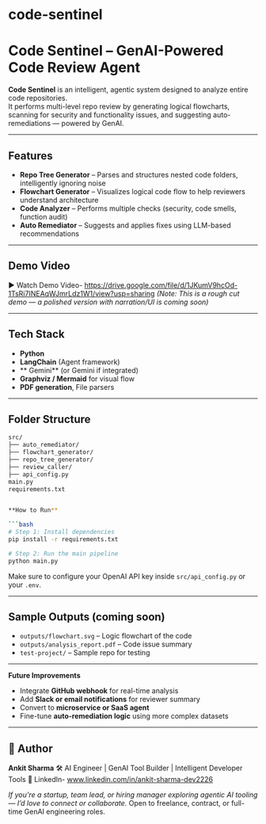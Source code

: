 # code-sentinel
#  Code Sentinel – GenAI-Powered Code Review Agent

**Code Sentinel** is an intelligent, agentic system designed to analyze entire code repositories.  
It performs multi-level repo review by generating logical flowcharts, scanning for security and functionality issues, and suggesting auto-remediations — powered by GenAI.

---

##  Features

-  **Repo Tree Generator** – Parses and structures nested code folders, intelligently ignoring noise
-  **Flowchart Generator** – Visualizes logical code flow to help reviewers understand architecture
-  **Code Analyzer** – Performs multiple checks (security, code smells, function audit)
-  **Auto Remediator** – Suggests and applies fixes using LLM-based recommendations

---

##  Demo Video

▶️ Watch Demo Video- https://drive.google.com/file/d/1JKumV9hcOd-1TsRi7INEAqWJmrLdz1W1/view?usp=sharing
*(Note: This is a rough cut demo — a polished version with narration/UI is coming soon)*

---

##  Tech Stack

- **Python**
- **LangChain** (Agent framework)
- **  Gemini** (or Gemini if integrated)
- **Graphviz / Mermaid** for visual flow
- **PDF generation**, File parsers

---

##  Folder Structure

```bash
src/
├── auto_remediator/
├── flowchart_generator/
├── repo_tree_generator/
├── review_caller/
├── api_config.py
main.py
requirements.txt


**How to Run**

```bash
# Step 1: Install dependencies
pip install -r requirements.txt

# Step 2: Run the main pipeline
python main.py
````

Make sure to configure your OpenAI API key inside `src/api_config.py` or your `.env`.

---

##  Sample Outputs (coming soon)

* `outputs/flowchart.svg` – Logic flowchart of the code
* `outputs/analysis_report.pdf` – Code issue summary
* `test-project/` – Sample repo for testing

---

 **Future Improvements**


* Integrate **GitHub webhook** for real-time analysis
* Add **Slack or email notifications** for reviewer summary
* Convert to **microservice or SaaS agent**
* Fine-tune **auto-remediation logic** using more complex datasets

---

## 👤 Author

**Ankit Sharma**
🛠️ AI Engineer | GenAI Tool Builder | Intelligent Developer Tools
🔗 LinkedIn- www.linkedin.com/in/ankit-sharma-dev2226



 *If you're a startup, team lead, or hiring manager exploring agentic AI tooling — I’d love to connect or collaborate.*
  Open to freelance, contract, or full-time GenAI engineering roles.



